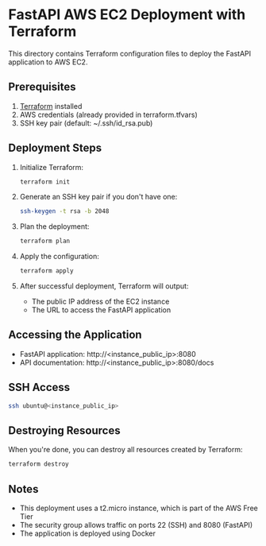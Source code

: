 # FastAPI AWS EC2 Deployment with Terraform

This directory contains Terraform configuration files to deploy the FastAPI application to AWS EC2.

## Prerequisites

1. [Terraform](https://www.terraform.io/downloads.html) installed
2. AWS credentials (already provided in terraform.tfvars)
3. SSH key pair (default: ~/.ssh/id_rsa.pub)

## Deployment Steps

1. Initialize Terraform:
   ```bash
   terraform init
   ```

2. Generate an SSH key pair if you don't have one:
   ```bash
   ssh-keygen -t rsa -b 2048
   ```

3. Plan the deployment:
   ```bash
   terraform plan
   ```

4. Apply the configuration:
   ```bash
   terraform apply
   ```

5. After successful deployment, Terraform will output:
   - The public IP address of the EC2 instance
   - The URL to access the FastAPI application

## Accessing the Application

- FastAPI application: http://<instance_public_ip>:8080
- API documentation: http://<instance_public_ip>:8080/docs

## SSH Access

```bash
ssh ubuntu@<instance_public_ip>
```

## Destroying Resources

When you're done, you can destroy all resources created by Terraform:

```bash
terraform destroy
```

## Notes

- This deployment uses a t2.micro instance, which is part of the AWS Free Tier
- The security group allows traffic on ports 22 (SSH) and 8080 (FastAPI)
- The application is deployed using Docker
